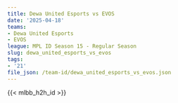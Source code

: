 ```yaml
---
title: Dewa United Esports vs EVOS
date: '2025-04-18'
teams:
- Dewa United Esports
- EVOS
league: MPL ID Season 15 - Regular Season
slug: dewa_united_esports_vs_evos
tags:
- '21'
file_json: /team-id/dewa_united_esports_vs_evos.json
---
```


{{< mlbb_h2h_id >}}

